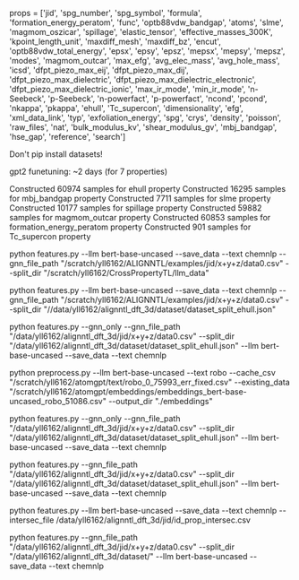 props = ['jid', 'spg_number', 'spg_symbol', 'formula',
        'formation_energy_peratom', 'func', 'optb88vdw_bandgap', 'atoms',
        'slme', 'magmom_oszicar', 'spillage', 'elastic_tensor',
        'effective_masses_300K', 'kpoint_length_unit', 'maxdiff_mesh',
        'maxdiff_bz', 'encut', 'optb88vdw_total_energy', 'epsx', 'epsy', 'epsz',
        'mepsx', 'mepsy', 'mepsz', 'modes', 'magmom_outcar', 'max_efg',
        'avg_elec_mass', 'avg_hole_mass', 'icsd', 'dfpt_piezo_max_eij',
        'dfpt_piezo_max_dij', 'dfpt_piezo_max_dielectric',
        'dfpt_piezo_max_dielectric_electronic',
        'dfpt_piezo_max_dielectric_ionic', 'max_ir_mode', 'min_ir_mode',
        'n-Seebeck', 'p-Seebeck', 'n-powerfact', 'p-powerfact', 'ncond',
        'pcond', 'nkappa', 'pkappa', 'ehull', 'Tc_supercon', 'dimensionality',
        'efg', 'xml_data_link', 'typ', 'exfoliation_energy', 'spg', 'crys',
        'density', 'poisson', 'raw_files', 'nat', 'bulk_modulus_kv',
        'shear_modulus_gv', 'mbj_bandgap', 'hse_gap', 'reference', 'search']

Don't pip install datasets!


gpt2 funetuning: ~2 days (for 7 properties)

Constructed 60974 samples for ehull property
Constructed 16295 samples for mbj_bandgap property
Constructed 7711 samples for slme property
Constructed 10177 samples for spillage property
Constructed 59882 samples for magmom_outcar property
Constructed 60853 samples for formation_energy_peratom property
Constructed 901 samples for Tc_supercon property


python features.py --llm bert-base-uncased --save_data --text chemnlp --gnn_file_path "/scratch/yll6162/ALIGNNTL/examples/jid/x+y+z/data0.csv" --split_dir "/scratch/yll6162/CrossPropertyTL/llm_data"


python features.py --llm bert-base-uncased --save_data --text chemnlp --gnn_file_path "/scratch/yll6162/ALIGNNTL/examples/jid/x+y+z/data0.csv" --split_dir "//data/yll6162/alignntl_dft_3d/dataset/dataset_split_ehull.json"

python features.py --gnn_only --gnn_file_path "/data/yll6162/alignntl_dft_3d/jid/x+y+z/data0.csv" --split_dir "/data/yll6162/alignntl_dft_3d/dataset/dataset_split_ehull.json" --llm bert-base-uncased --save_data --text chemnlp




python preprocess.py --llm bert-base-uncased --text robo  --cache_csv "/scratch/yll6162/atomgpt/text/robo_0_75993_err_fixed.csv" --existing_data "/scratch/yll6162/atomgpt/embeddings/embeddings_bert-base-uncased_robo_51086.csv" --output_dir "./embeddings"



python features.py --gnn_only --gnn_file_path "/data/yll6162/alignntl_dft_3d/jid/x+y+z/data0.csv" --split_dir "/data/yll6162/alignntl_dft_3d/dataset/dataset_split_ehull.json" --llm bert-base-uncased --save_data --text chemnlp


python features.py  --gnn_file_path "/data/yll6162/alignntl_dft_3d/jid/x+y+z/data0.csv" --split_dir "/data/yll6162/alignntl_dft_3d/dataset/dataset_split_ehull.json" --llm bert-base-uncased --save_data --text chemnlp


python features.py   --llm bert-base-uncased --save_data --text chemnlp --intersec_file /data/yll6162/alignntl_dft_3d/jid/id_prop_intersec.csv




python features.py  --gnn_file_path "/data/yll6162/alignntl_dft_3d/jid/x+y+z/data0.csv" --split_dir "/data/yll6162/alignntl_dft_3d/dataset/" --llm bert-base-uncased --save_data --text chemnlp